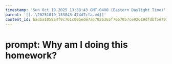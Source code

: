 ```yaml
---
timestamp: 'Sun Oct 19 2025 13:38:43 GMT-0400 (Eastern Daylight Time)'
parent: '[[..\20251019_133843.474d7cfa.md]]'
content_id: badba1058a4f9c761c00bede7a67026365f7667057ce92619dfdbf5e79191b9f
---
```


# prompt: Why am I doing this homework?
